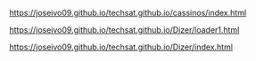 https://joseivo09.github.io/techsat.github.io/cassinos/index.html


https://joseivo09.github.io/techsat.github.io/Dizer/loader1.html

https://joseivo09.github.io/techsat.github.io/Dizer/index.html
